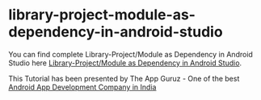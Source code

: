 # library-project-module-as-dependency-in-android-studio

You can find complete Library-Project/Module as Dependency in Android Studio here [Library-Project/Module as Dependency in Android Studio](http://www.theappguruz.com/tutorial/library-project-module-as-dependency-in-android-studio/).

This Tutorial has been presented by The App Guruz - One of the best [Android App Development Company in India](http://www.theappguruz.com/android-app-development/)
